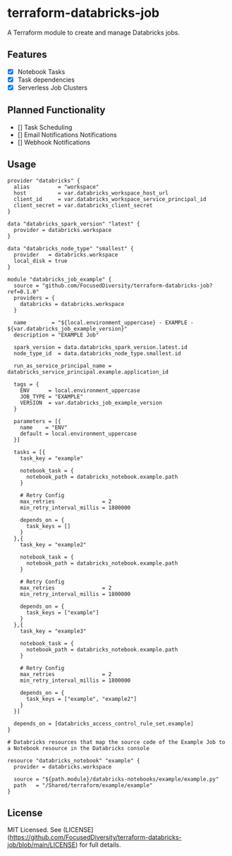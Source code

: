# terraform-databricks-job

A Terraform module to create and manage Databricks jobs.

## Features
- [X] Notebook Tasks
- [X] Task dependencies
- [X] Serverless Job Clusters

## Planned Functionality
- [] Task Scheduling
- [] Email Notifications Notifications
- [] Webhook Notifications

## Usage

```hcl
provider "databricks" {
  alias         = "workspace"
  host          = var.databricks_workspace_host_url
  client_id     = var.databricks_workspace_service_principal_id
  client_secret = var.databricks_client_secret
}

data "databricks_spark_version" "latest" {
  provider = databricks.workspace
}

data "databricks_node_type" "smallest" {
  provider   = databricks.workspace
  local_disk = true
}

module "databricks_job_example" {
  source = "github.com/FocusedDiversity/terraform-databricks-job?ref=0.1.0"
  providers = {
    databricks = databricks.workspace
  }

  name        = "${local.environment_uppercase} - EXAMPLE - ${var.databricks_job_example_version}"
  description = "EXAMPLE Job"

  spark_version = data.databricks_spark_version.latest.id
  node_type_id  = data.databricks_node_type.smallest.id

  run_as_service_principal_name = databricks_service_principal.example.application_id

  tags = {
    ENV      = local.environment_uppercase
    JOB_TYPE = "EXAMPLE"
    VERSION  = var.databricks_job_example_version
  }

  parameters = [{
    name    = "ENV"
    default = local.environment_uppercase
  }]

  tasks = [{
    task_key = "example"

    notebook_task = {
      notebook_path = databricks_notebook.example.path
    }

    # Retry Config
    max_retries               = 2
    min_retry_interval_millis = 1800000

    depends_on = {
      task_keys = []
    }
  },{
    task_key = "example2"

    notebook_task = {
      notebook_path = databricks_notebook.example.path
    }

    # Retry Config
    max_retries               = 2
    min_retry_interval_millis = 1800000

    depends_on = {
      task_keys = ["example"]
    }
  },{
    task_key = "example3"

    notebook_task = {
      notebook_path = databricks_notebook.example.path
    }

    # Retry Config
    max_retries               = 2
    min_retry_interval_millis = 1800000

    depends_on = {
      task_keys = ["example", "example2"]
    }
  }]

  depends_on = [databricks_access_control_rule_set.example]
}

# Databricks resources that map the source code of the Example Job to a Notebook resource in the Databricks console

resource "databricks_notebook" "example" {
  provider = databricks.workspace

  source = "${path.module}/databricks-notebooks/example/example.py"
  path   = "/Shared/terraform/example/example"
}
```

## License
MIT Licensed. See (LICENSE](https://github.com/FocusedDiversity/terraform-databricks-job/blob/main/LICENSE) for full details.
